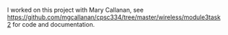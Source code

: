 I worked on this project with Mary Callanan, see https://github.com/mgcallanan/cpsc334/tree/master/wireless/module3task2 for code and documentation.